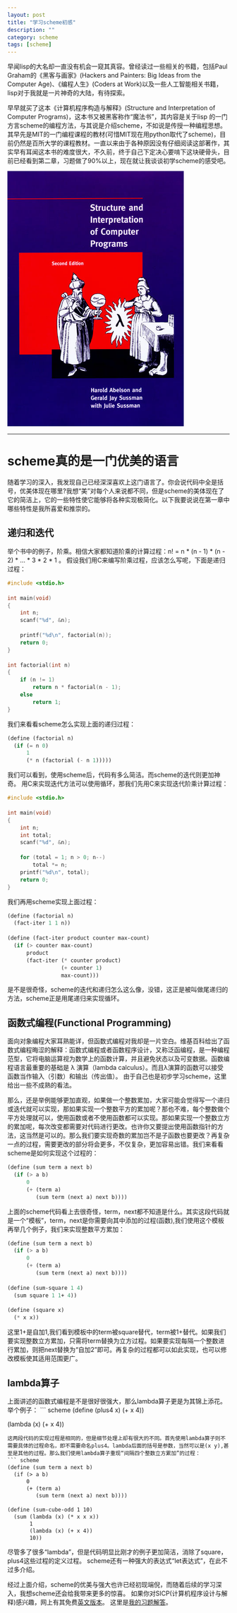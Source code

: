 ```yaml
---
layout: post
title: "学习scheme初感"
description: ""
category: scheme
tags: [scheme]
---
```


早闻lisp的大名却一直没有机会一窥其真容。曾经读过一些相关的书籍，包括Paul Graham的《黑客与画家》(Hackers and Painters: Big Ideas from the Computer Age)、《编程人生》(Coders at Work)以及一些人工智能相关书籍，lisp对于我就是一片神奇的大陆，有待探索。

早早就买了这本《计算机程序构造与解释》(Structure and Interpretation of Computer Programs)，这本书又被黑客称作“魔法书”，其内容是关于lisp 的一门方言scheme的编程方法，与其说是介绍scheme，不如说是传授一种编程思想。其早先是MIT的一门编程课程的教材(可惜MIT现在用python取代了scheme)，目前仍然是百所大学的课程教材。一直以来由于各种原因没有仔细阅读这部著作，其实早有耳闻这本书的难度很大，不久前，终于自己下定决心要啃下这块硬骨头，目前已经看到第二章，习题做了90%以上，现在就让我谈谈初学scheme的感受吧。
<p><img src="/images/blogImgs/sicp_cover.jpg"></p>

* * *
<h1>scheme真的是一门优美的语言</h1>
随着学习的深入，我发现自己已经深深喜欢上这门语言了。你会说代码中全是括号，优美体现在哪里?我想“美”对每个人来说都不同，但是scheme的美体现在了它的简洁上，它的一些特性使它能够将各种实现极简化。以下我要说说在第一章中哪些特性是我所喜爱和推崇的。

<h2>递归和迭代</h2>
举个书中的例子，阶乘。相信大家都知道阶乘的计算过程：n! = n * (n - 1) * (n - 2) * ... * 3 * 2 * 1 。
假设我们用C来编写阶乘过程，应该怎么写呢，下面是递归过程：

``` c
#include <stdio.h>

int main(void)
{
	int n;
	scanf("%d", &n);

	printf("%d\n", factorial(n));
	return 0;
}

int factorial(int n)
{
	if (n != 1)
		return n * factorial(n - 1);
	else
		return 1;
}
```

我们来看看scheme怎么实现上面的递归过程：
``` scheme
(define (factorial n)
  (if (= n 0)
      1
      (* n (factorial (- n 1)))))
```
我们可以看到，使用scheme后，代码有多么简洁。而scheme的迭代则更加神奇。
用C来实现迭代方法可以使用循环，那我们先用C来实现迭代阶乘计算过程：
``` c
#include <stdio.h>

int main(void)
{
	int n;
	int total;
	scanf("%d", &n);
	
	for (total = 1; n > 0; n--)
		total *= n;
	printf("%d\n", total);
	return 0;
}
```
我们再用scheme实现上面过程：
``` scheme
(define (factorial n)
  (fact-iter 1 1 n))

(define (fact-iter product counter max-count)
  (if (> counter max-count)
      product
      (fact-iter (* counter product)
                 (+ counter 1)
                 max-count)))
```
是不是很奇怪，scheme的迭代和递归怎么这么像，没错，这正是被叫做尾递归的方法，scheme正是用尾递归来实现循环。

<h2>函数式编程(Functional Programming)</h2>
面向对象编程大家耳熟能详，但函数式编程对我却是一片空白。维基百科给出了函数式编程晦涩的解释：函数式编程或者函数程序设计，又称泛函编程，是一种编程范型，它将电脑运算视为数学上的函数计算，并且避免状态以及可变数据。函数编程语言最重要的基础是 λ 演算（lambda calculus）。而且λ演算的函数可以接受函数当作输入（引数）和输出（传出值）。
由于自己也是初步学习scheme，这里给出一些不成熟的看法。

那么，还是举例能够更加直观，如果做一个整数累加，大家可能会觉得写一个递归或迭代就可以实现，那如果实现一个整数平方的累加呢？那也不难，每个整数做个平方处理就可以，使用函数或者不使用函数都可以实现。那如果实现一个整数立方的累加呢，每次改变都需要对代码进行更改。也许你又要提出使用函数指针的方法，这当然是可以的。那么我们要实现奇数的累加岂不是子函数也要更改？再复杂一点的过程，需要更改的部分将会更多，不仅复杂，更加容易出错。我们来看看scheme是如何实现这个过程的：

``` scheme
(define (sum term a next b)
  (if (> a b)
      0
      (+ (term a)
         (sum term (next a) next b))))
```
上面的scheme代码看上去很奇怪，term，next都不知道是什么。其实这段代码就是一个“模板”，term，next是你需要向其中添加的过程(函数),我们使用这个模板再举几个例子，我们来实现整数平方累加：
``` scheme
(define (sum term a next b)
  (if (> a b)
      0
      (+ (term a)
         (sum term (next a) next b))))

(define (sum-square 1 4)
  (sum square 1 1+ 4))

(define (square x)
  (* x x))
```
这里1+是自加1,我们看到模板中的term被square替代，term被1+替代。如果我们要实现整数立方累加，只需将term替换为立方过程。如果要实现每隔一个整数进行累加，则把next替换为“自加2”即可。再复杂的过程都可以如此实现，也可以修改模板使其适用范围更广。

<h2>lambda算子</h2>
上面讲述的函数式编程是不是很好很强大，那么lambda算子更是为其锦上添花。举个例子：
``` scheme
(define (plus4 x) (+ x 4))

(lambda (x) (+ x 4))
```
这两段代码的实现过程是相同的，但是细节处理上却有很大的不同。首先使用lambda算子则不需要具体的过程命名，即不需要命名plus4。lambda后面的括号是参数，当然可以是(x y),甚至是其他的过程。那么我们使用lambda算子重现“间隔四个整数立方累加”的过程：
``` scheme
(define (sum term a next b)
  (if (> a b)
      0
      (+ (term a)
         (sum term (next a) next b))))

(define (sum-cube-odd 1 10)
  (sum (lambda (x) (* x x x))
       1
       (lambda (x) (+ x 4))
       10))
```
尽管多了很多“lambda”，但是代码明显比刚才的例子更加简洁，消除了square，plus4这些过程的定义过程。
scheme还有一种强大的表达式“let表达式”，在此不过多介绍。

经过上面介绍，scheme的优美与强大也许已经初现端倪，而随着后续的学习深入，我想scheme还会给我带来更多的惊喜。
如果你对SICP(计算机程序设计与解释)感兴趣，网上有其免费<a href="http://mitpress.mit.edu/sicp/full-text/book/book.html" rel="me">英文版本</a>。
这里是<a href="https://github.com/Liuyu314/SICPforLIU" rel="me">我的习题解答</a>。
